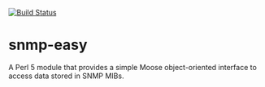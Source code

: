 [![Build Status](https://travis-ci.org/gmambro/snmp-insight.svg?branch=master)](https://travis-ci.org/gmambro/snmp-insight)

# snmp-easy
A Perl 5 module that provides a simple Moose object-oriented interface to access data stored in SNMP MIBs.

